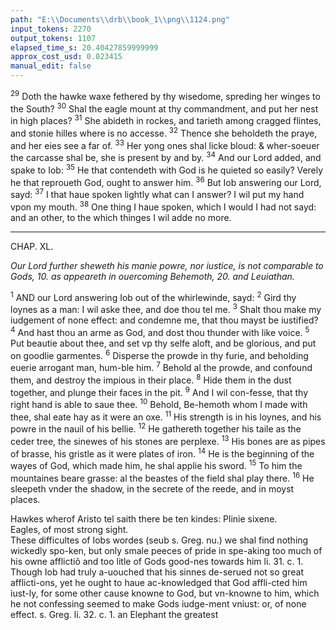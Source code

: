 ```yaml
---
path: "E:\\Documents\\drb\\book_1\\png\\1124.png"
input_tokens: 2270
output_tokens: 1107
elapsed_time_s: 20.40427859999999
approx_cost_usd: 0.023415
manual_edit: false
---
```

<sup>29</sup> Doth the hawke waxe fethered by thy wisedome, spreding her winges to the South? <sup>30</sup> Shal the eagle mount at thy commandment, and put her nest in high places? <sup>31</sup> She abideth in rockes, and tarieth among cragged flintes, and stonie hilles where is no accesse. <sup>32</sup> Thence she beholdeth the praye, and her eies see a far of. <sup>33</sup> Her yong ones shal licke bloud: & wher-soeuer the carcasse shal be, she is present by and by. <sup>34</sup> And our Lord added, and spake to Iob: <sup>35</sup> He that contendeth with God is he quieted so easily? Verely he that reproueth God, ought to answer him. <sup>36</sup> But Iob answering our Lord, sayd: <sup>37</sup> I that haue spoken lightly what can I answer? I wil put my hand vpon my mouth. <sup>38</sup> One thing I haue spoken, which I would I had not sayd: and an other, to the which thinges I wil adde no more.

<hr>

CHAP. XL.

*Our Lord further sheweth his manie powre, nor iustice, is not comparable to Gods, 10. as appeareth in ouercoming Behemoth, 20. and Leuiathan.*

<sup>1</sup> AND our Lord answering Iob out of the whirlewinde, sayd: <sup>2</sup> Gird thy loynes as a man: I wil aske thee, and doe thou tel me. <sup>3</sup> Shalt thou make my iudgement of none effect: and condemne me, that thou mayst be iustified? <sup>4</sup> And hast thou an arme as God, and dost thou thunder with like voice. <sup>5</sup> Put beautie about thee, and set vp thy selfe aloft, and be glorious, and put on goodlie garmentes. <sup>6</sup> Disperse the prowde in thy furie, and beholding euerie arrogant man, hum-ble him. <sup>7</sup> Behold al the prowde, and confound them, and destroy the impious in their place. <sup>8</sup> Hide them in the dust together, and plunge their faces in the pit. <sup>9</sup> And I wil con-fesse, that thy right hand is able to saue thee. <sup>10</sup> Behold, Be-hemoth whom I made with thee, shal eate hay as it were an oxe. <sup>11</sup> His strength is in his loynes, and his powre in the nauil of his bellie. <sup>12</sup> He gathereth together his taile as the ceder tree, the sinewes of his stones are perplexe. <sup>13</sup> His bones are as pipes of brasse, his gristle as it were plates of iron. <sup>14</sup> He is the beginning of the wayes of God, which made him, he shal applie his sword. <sup>15</sup> To him the mountaines beare grasse: al the beastes of the field shal play there. <sup>16</sup> He sleepeth vnder the shadow, in the secrete of the reede, and in moyst places.

<aside>Hawkes wherof Aristo tel saith there be ten kindes: Plinie sixene.</aside>

<aside>Eagles, of most strong sight.</aside>

<aside>These difficultes of Iobs wordes (seub s. Greg. nu.) we shal find nothing wickedly spo-ken, but only smale peeces of pride in spe-aking too much of his owne afflictiõ and too litle of Gods good-nes towards him li. 31. c. 1.</aside>

<aside>Though Iob had truly a-uouched that his sinnes de-serued not so great afflicti-ons, yet he ought to haue ac-knowledged that God affli-cted him iust-ly, for some other cause knowne to God, but vn-knowne to him, which he not confessing seemed to make Gods iudge-ment vniust: or, of none effect. s. Greg. li. 32. c. 1. an Elephant the greatest</aside>

[^1]: OF IOB.